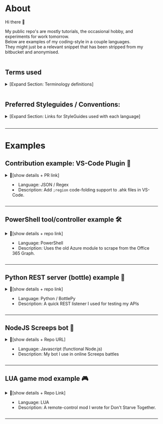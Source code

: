 # About
Hi there 👋

My public repo's are mostly tutorials, the occasional hobby, and experiments for work tomorrow.  
Below are examples of my coding-style in a couple languages.  
They might just be a relevant snippet that has been stripped from my bitbucket and anonymised.
<br>
<br>

## Terms used
<details>
<summary>[Expand Section: Terminology definitions]

</summary>

- **Controller**/**controlscript**: A separate function often used with pre-defined variables to operate one or more tools such as a batch-file or a GUI. eg `SendWeeklySmsEmail.bat managers.csv`
- **PR**: A Pull-Request in Git.
- **Tool**/**toolscript**: Generally a module or "black-box" function which probably has some common parameters and will push one output. eg `get-smsReport`
</details>
<br>

## Preferred Styleguides / Conventions:
<details>
<summary>[Expand Section: Links for StyleGuides used with each language]

</summary>

I will try to stick to these style-guides where I can:

- C++: https://google.github.io/styleguide/cppguide.html
- C#/CSharp: https://docs.microsoft.com/en-us/dotnet/csharp/programming-guide/inside-a-program/coding-conventions
- JavaScript: https://google.github.io/styleguide/jsguide.html
- PowerShell: https://poshcode.gitbooks.io/powershell-practice-and-style/content/Style-Guide/Function-Structure.html
- Python: https://google.github.io/styleguide/pyguide.html
- If a sentence ends with code: I put a space before the full-stop for clarity `/example` .
</details>
<br>

---

# Examples

## Contribution example: VS-Code Plugin 🧩
<details>
<summary>📜[show details + PR link]

- Language: JSON / Regex
- Description: Add `;region` code-folding support to .ahk files in VS-Code.
</summary>

### Link
https://github.com/hash-bang/Conkie/pull/2

### About
<details>
<summary>💬[Show/Hide overview]
</summary>

Visual Studio Code is a nifty all-in-one editor/debugger for AutoHotKey, but the language hasn't defined cold-folding regions like other languages such as C# (`#region`/`#endregion`), or JavaScript (`//#region`/`//#endregion`).

I found a good active plugin with syntax-highlighting for AutoHotKey's `.ahk` files, and got to work with a proposal to implement folding:

1. I double-checked [folding conventions](https://code.visualstudio.com/docs/editor/codebasics#_folding) for other languages.
2. Learned how [VS-Code Language-Extenstension features](https://code.visualstudio.com/api/language-extensions/language-configuration-guide#folding) are defined with [examples](https://github.com/microsoft/vscode-extension-samples/tree/master/language-configuration-sample).
3. Checked my usual [Regex resources](https://docs.microsoft.com/en-us/dotnet/standard/base-types/regular-expression-language-quick-reference) and [examples](https://www.rexegg.com/regex-style.html) for guidance.
3. Tested my concept locally in VS Code.
4. Started [discussions](https://github.com/stef-levesque/vscode-autohotkey/issues/22) for the [Enhancement Request](https://github.com/cweijan/vscode-autohotkey/issues/44) in GitHub.
5. Created a [Pull-Request](https://github.com/cweijan/vscode-autohotkey/pull/43) with my code using GitHub's new propose a change feature.

</details>


### Goals

- Implement Code-Folding regions for .ahk scripts in VS-Code.
- Support various whitespace arrangements.
- Allow for H1/H2 rules on the same comment line for current AHK users.


### Outcomes
- ➕ PR was accepted and implemented.
- ➕ Successfully added `.ahk` code-folding to my VS-Code by myself.
- ➕ Got some great practice with the new way to do quick PR's in GitHub.
- ➕ Learned a lot about .NET's RegEx and then created some awesome new [automated code snippets](https://code.visualstudio.com/docs/editor/userdefinedsnippets#_variable-transforms) using my new skills.
</details>

---

## PowerShell tool/controller example 🛠
<details>
<summary>📜[show details + repo link]

- Language: PowerShell
- Description: Uses the old Azure module to scrape from the Office 365 Graph.
</summary>

### Link
https://github.com/Hicsy/AzureV1Report

### About
<details>
<summary>💬[Show/Hide overview]
</summary>

The function was written as a work-around for a client with O365 which we didn't have administrator access to. Before this little tool: it was considered normal to bounce a ticket to vendor (3-day turnaround) just to get a login-name, or to diagnose why a caller's Skype was no longer connecting. I (ab)used the old V1 Microsoft Graph API module to scrape the client's full graph for login names, SIP, aliases, staff id, and licenses... then cobble in some less ambiguous product names, and spit out a tab-delimited .csv file.

This is a stripped out example of tool-code that was actually used in production quite frequently. It was hacky and quick, and only a [POC](https://en.wikipedia.org/wiki/Proof_of_concept) which unfortunately never got approved for development... so instead, I slapped some control-code within; at-least my colleagues could also use what we had on-the-fly.
Time savings from this script alone gained me about 5-10 hours per week, with ~5 other techs using it daily, we'd consistently save 20+ hours weekly using this simple script.

With more time I would have liked to:

- Add some nice dedicated controller scripts and keep the module pure.
- Create module manifests and tests.
- Update to support PowerShell core / v7.
- Code in a fallback to the real productNames (for any license names I hadn't overridden).
- Break those advanced-properties into a second step so the lookups (licences, aliases etc) don't holdup the core loop. *3x lookups on 200k users not using parallel pipelines becomes slooow...*

</details>


### Goals

- Build user-reports on an O365 tenant without using an administrator account.
- Support single-user lookups and wildcards on various fields.
- ~~Output can be sent to my other tools later~~; Converted to a single-use mode control-script instead.


### Outcomes
- ➖ Concept **not** approved by management for further development.  
- ➖ Use-case changed from a pure "tool" to a *controller* for junior staff.  
- ➕ Widely adopted by my coworkers.  Saves 10-20hrs labour per week.
- ➖ Single-Use was scrapped as out-of-scope. Techs just manually lookup users in the CSV instead to save MFA+2FA hoop-jumping time.
</details>

---

## Python REST server (bottle) example 🧪
<details>
<summary>📜[show details + repo link]

- Language: Python / BottlePy
- Description: A quick REST listener I used for testing my APIs
</summary>

### About
<details>
<summary>💬[Show/Hide overview]
</summary>

This Python 3 RESTful* server is what I used as a simple queue service while I was testing my game server mod. The videogame only supported HTTP GET and POST (rather than PUT/PATCH) so it would respond appropriately to those requests.  

I programmed some buttons on my StreamDeck device to send requests to this API and tested it live with about 8 friends. Later I added some "quick command" endpoints which my friends could trigger (while I was away) by simply refreshing pre-defined webpages.  
This is why the app went from being a pure REST server, to just RESTful functions.

The front-end was beyond the scope of this example hence choosing Bottle as the lightest, fastest option for prototype testing. I would consider Django (with authentication, templates, and a persistent database) to support a production front-end.
</details>

### Link
https://github.com/Hicsy/DST-Rest-Prototype

### Goals

- Playing with REST API's in Python.
- Take some 'command' in JSON, queue it at the right REST endpoint, update its status once retrieved.
- Quick testing with POSTMAN + StreamDeck buttons to quickly simulate/test inbound commands.
- Just a prototype, so no Auth/Database/WebPage

### Outcomes

- Practised Google's Python stylesheet, and basic BottlePy (Bottle/Flask templates = beyond scope / not practised).
- Completed testing of my game mods using this tool.
- Added a couple basic HTTP-GET endpoints for friends to test via web (non-RESTful).
</details>

---

## NodeJS Screeps bot 🤖
<details>
<summary>📜[show details + Repo URL]

- Language: Javascript (functional Node.js)
- Description: My bot I use in online Screeps battles
</summary>

### About
<details>
<summary>💬[show/hide overview]
</summary>

Screeps is an online game where you battle your army of bots on (what they call) a real-time strategy battlefield. It's really turn-based gameplay: Every second-or-so it will run all your JavaScripts top-to-bottom, serialise it, execute on the C++ game server, and then deserialise the whole game-state as a JSON string to run from scratch again next tick.  
As such, I don't think callbacks etc would have any real use to a simple bot.
I fluffed-out the Screeps tutorial by breaking it out into more modular functions... functional is definitely the key-word here.

Once I get my head around game ai StateGraphs I am interested to rebuild this as an object-based bot and then compare performance.
</details>

### Link
https://github.com/Hicsy/Screeps

### Goals

- Learn google's .js formatting styleguide.
- Practice basics like arrow functions and Lodash filters.
- Start using GitHub for more than just an "origin backup".
- (stretch) Implement testing and make a deployment workflow.

### Outcomes

- This one is still a work in progress.
- Got to learn Javascript formatting, but not normal nodeJS programming.
- I have started to learn about deployment workflows.
- Started practising GitHub partial sync and additional remotes.

</details>

---

## LUA game mod example 🎮
<details>
<summary>📜[show details + Repo Link]

- Language: LUA
- Description: A remote-control mod I wrote for Don't Starve Together.
</summary>

### About
<details>
<summary>💬[show/hide overview]

The videogame Don't Starve Together is hardly documented but the game itself is just a little binary that runs LUA scripts out of a .zip file... So I had a look through them and thought this would be a chance to refresh my LUA.  
I like the idea of external sites, devices, sensors, and services being able to send commands to the gameserver but I couldn't work out how to open a socket connection so I thought a mod that polls a queue would be a fun addon...
</summary>


</details>

### Link
https://github.com/Hicsy/DST-MOD-REST-API

### Goals

- Practice my LUA.
- Learn the Don't Starve Together environment.
- Mod my gameservers to accept external command inputs.

### Outcomes

- Needs API-key support added, otherwise done.
</details>

---
<!--
## Example Project
<details open>
<summary>👈 Click for details

- Language: 
- Description: 
</summary>

### About
### Link
### Goals
### Outcomes
</details>

-->


<!--
**Hicsy/Hicsy** is a ✨ _special_ ✨ repository because its `README.md` (this file) appears on your GitHub profile.

Here are some ideas to get you started:

- 🔭 I’m currently working on ...
- 🌱 I’m currently learning ...
- 👯 I’m looking to collaborate on ...
- 🤔 I’m looking for help with ...
- 💬 Ask me about ...
- 📫 How to reach me: ...
- 😄 Pronouns: ...
- ⚡ Fun fact: ...
-->
